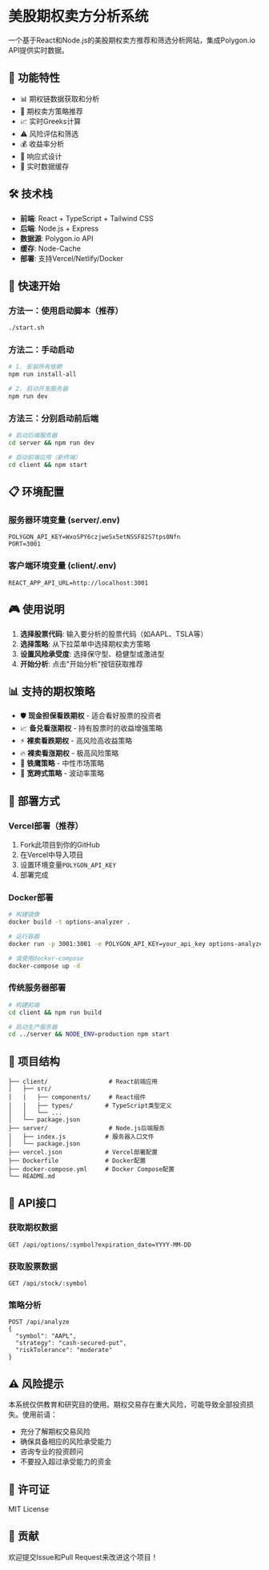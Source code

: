 # 美股期权卖方分析系统

一个基于React和Node.js的美股期权卖方推荐和筛选分析网站，集成Polygon.io API提供实时数据。

## 🎯 功能特性

- 📊 期权链数据获取和分析
- 🎯 期权卖方策略推荐
- 📈 实时Greeks计算
- ⚠️ 风险评估和筛选
- 💰 收益率分析
- 📱 响应式设计
- 🔄 实时数据缓存

## 🛠 技术栈

- **前端**: React + TypeScript + Tailwind CSS
- **后端**: Node.js + Express
- **数据源**: Polygon.io API
- **缓存**: Node-Cache
- **部署**: 支持Vercel/Netlify/Docker

## 🚀 快速开始

### 方法一：使用启动脚本（推荐）
```bash
./start.sh
```

### 方法二：手动启动
```bash
# 1. 安装所有依赖
npm run install-all

# 2. 启动开发服务器
npm run dev
```

### 方法三：分别启动前后端
```bash
# 启动后端服务器
cd server && npm run dev

# 启动前端应用（新终端）
cd client && npm start
```

## 📋 环境配置

### 服务器环境变量 (server/.env)
```
POLYGON_API_KEY=WxoSPY6czjweSx5etNSSF82S7tps0Nfn
PORT=3001
```

### 客户端环境变量 (client/.env)
```
REACT_APP_API_URL=http://localhost:3001
```

## 🎮 使用说明

1. **选择股票代码**: 输入要分析的股票代码（如AAPL、TSLA等）
2. **选择策略**: 从下拉菜单中选择期权卖方策略
3. **设置风险承受度**: 选择保守型、稳健型或激进型
4. **开始分析**: 点击"开始分析"按钮获取推荐

## 📊 支持的期权策略

- 🛡️ **现金担保看跌期权** - 适合看好股票的投资者
- 📈 **备兑看涨期权** - 持有股票时的收益增强策略
- ⚡ **裸卖看跌期权** - 高风险高收益策略
- 🔥 **裸卖看涨期权** - 极高风险策略
- 🦅 **铁鹰策略** - 中性市场策略
- 🎯 **宽跨式策略** - 波动率策略

## 🚢 部署方式

### Vercel部署（推荐）
1. Fork此项目到你的GitHub
2. 在Vercel中导入项目
3. 设置环境变量`POLYGON_API_KEY`
4. 部署完成

### Docker部署
```bash
# 构建镜像
docker build -t options-analyzer .

# 运行容器
docker run -p 3001:3001 -e POLYGON_API_KEY=your_api_key options-analyzer

# 或使用docker-compose
docker-compose up -d
```

### 传统服务器部署
```bash
# 构建前端
cd client && npm run build

# 启动生产服务器
cd ../server && NODE_ENV=production npm start
```

## 📁 项目结构

```
├── client/                 # React前端应用
│   ├── src/
│   │   ├── components/     # React组件
│   │   ├── types/         # TypeScript类型定义
│   │   └── ...
│   └── package.json
├── server/                 # Node.js后端服务
│   ├── index.js           # 服务器入口文件
│   └── package.json
├── vercel.json            # Vercel部署配置
├── Dockerfile             # Docker配置
├── docker-compose.yml     # Docker Compose配置
└── README.md
```

## 🔧 API接口

### 获取期权数据
```
GET /api/options/:symbol?expiration_date=YYYY-MM-DD
```

### 获取股票数据
```
GET /api/stock/:symbol
```

### 策略分析
```
POST /api/analyze
{
  "symbol": "AAPL",
  "strategy": "cash-secured-put",
  "riskTolerance": "moderate"
}
```

## ⚠️ 风险提示

本系统仅供教育和研究目的使用。期权交易存在重大风险，可能导致全部投资损失。使用前请：

- 充分了解期权交易风险
- 确保具备相应的风险承受能力
- 咨询专业的投资顾问
- 不要投入超过承受能力的资金

## 📄 许可证

MIT License

## 🤝 贡献

欢迎提交Issue和Pull Request来改进这个项目！